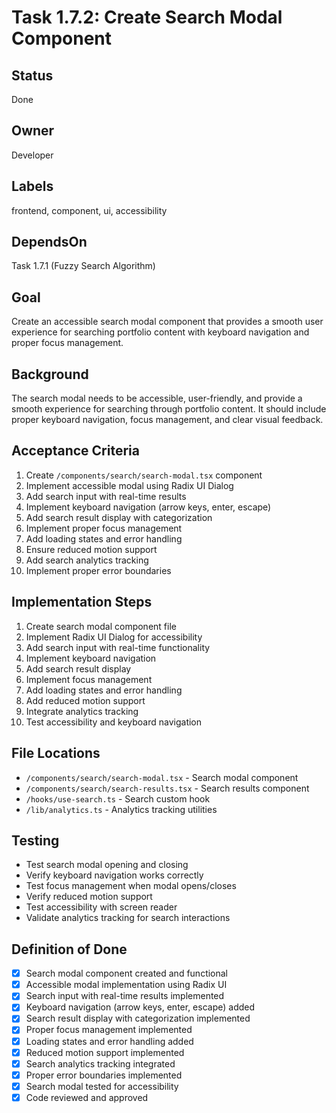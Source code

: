 # Task 1.7.2: Create Search Modal Component

## Status
Done

## Owner
Developer

## Labels
frontend, component, ui, accessibility

## DependsOn
Task 1.7.1 (Fuzzy Search Algorithm)

## Goal
Create an accessible search modal component that provides a smooth user experience for searching portfolio content with keyboard navigation and proper focus management.

## Background
The search modal needs to be accessible, user-friendly, and provide a smooth experience for searching through portfolio content. It should include proper keyboard navigation, focus management, and clear visual feedback.

## Acceptance Criteria
1. Create `/components/search/search-modal.tsx` component
2. Implement accessible modal using Radix UI Dialog
3. Add search input with real-time results
4. Implement keyboard navigation (arrow keys, enter, escape)
5. Add search result display with categorization
6. Implement proper focus management
7. Add loading states and error handling
8. Ensure reduced motion support
9. Add search analytics tracking
10. Implement proper error boundaries

## Implementation Steps
1. Create search modal component file
2. Implement Radix UI Dialog for accessibility
3. Add search input with real-time functionality
4. Implement keyboard navigation
5. Add search result display
6. Implement focus management
7. Add loading states and error handling
8. Add reduced motion support
9. Integrate analytics tracking
10. Test accessibility and keyboard navigation

## File Locations
- `/components/search/search-modal.tsx` - Search modal component
- `/components/search/search-results.tsx` - Search results component
- `/hooks/use-search.ts` - Search custom hook
- `/lib/analytics.ts` - Analytics tracking utilities

## Testing
- Test search modal opening and closing
- Verify keyboard navigation works correctly
- Test focus management when modal opens/closes
- Verify reduced motion support
- Test accessibility with screen reader
- Validate analytics tracking for search interactions

## Definition of Done
- [x] Search modal component created and functional
- [x] Accessible modal implementation using Radix UI
- [x] Search input with real-time results implemented
- [x] Keyboard navigation (arrow keys, enter, escape) added
- [x] Search result display with categorization implemented
- [x] Proper focus management implemented
- [x] Loading states and error handling added
- [x] Reduced motion support implemented
- [x] Search analytics tracking integrated
- [x] Proper error boundaries implemented
- [x] Search modal tested for accessibility
- [x] Code reviewed and approved 